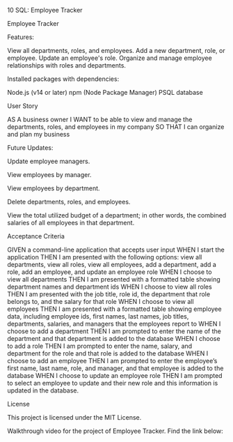 10 SQL: Employee Tracker

Employee Tracker

Features:

View all departments, roles, and employees.
Add a new department, role, or employee.
Update an employee's role.
Organize and manage employee relationships with roles and departments.

Installed packages with dependencies:

Node.js (v14 or later)
npm (Node Package Manager)
PSQL database

User Story

AS A business owner
I WANT to be able to view and manage the departments, roles, and employees in my company
SO THAT I can organize and plan my business

Future Updates:

Update employee managers.

View employees by manager.

View employees by department.

Delete departments, roles, and employees.

View the total utilized budget of a department; in other words, the combined salaries of all employees in that department.

Acceptance Criteria

GIVEN a command-line application that accepts user input
WHEN I start the application
THEN I am presented with the following options: view all departments, view all roles, view all employees, add a department, add a role, add an employee, and update an employee role
WHEN I choose to view all departments
THEN I am presented with a formatted table showing department names and department ids
WHEN I choose to view all roles
THEN I am presented with the job title, role id, the department that role belongs to, and the salary for that role
WHEN I choose to view all employees
THEN I am presented with a formatted table showing employee data, including employee ids, first names, last names, job titles, departments, salaries, and managers that the employees report to
WHEN I choose to add a department
THEN I am prompted to enter the name of the department and that department is added to the database
WHEN I choose to add a role
THEN I am prompted to enter the name, salary, and department for the role and that role is added to the database
WHEN I choose to add an employee
THEN I am prompted to enter the employee’s first name, last name, role, and manager, and that employee is added to the database
WHEN I choose to update an employee role
THEN I am prompted to select an employee to update and their new role and this information is updated in the database.

License

This project is licensed under the MIT License.

Walkthrough video for the project of Employee Tracker. Find the link below:

